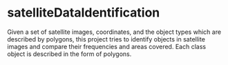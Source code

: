 # satelliteDataIdentification
Given a set of satellite images, coordinates, and the object types which are described by polygons, this project tries to identify objects in satellite images and compare their frequencies and areas covered. Each class object is described in the form of polygons. 
